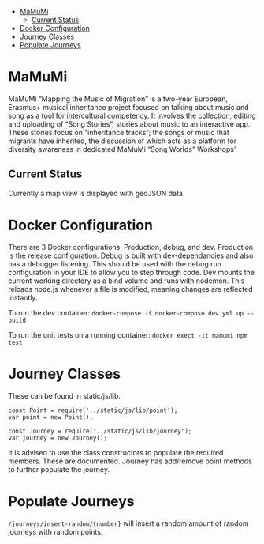 <!-- TOC -->

- [MaMuMi](#mamumi)
    - [Current Status](#current-status)
- [Docker Configuration](#docker-configuration)
- [Journey Classes](#journey-classes)
- [Populate Journeys](#populate-journeys)

<!-- /TOC -->
# MaMuMi
MaMuMi “Mapping the Music of Migration” is a two-year European, Erasmus+ musical inheritance project focused on talking about music and song as a tool for intercultural competency. It involves the collection, editing and uploading of “Song Stories”, stories about music to an interactive app. These stories focus on “inheritance tracks”; the songs or music that migrants have inherited, the discussion of which acts as a platform for diversity awareness in dedicated MaMuMi “Song Worlds” Workshops’.

## Current Status
Currently a map view is displayed with geoJSON data.

# Docker Configuration
There are 3 Docker configurations. Production, debug, and dev. Production is the release configuration. Debug is built with dev-dependancies and also has a debugger listening. This should be used with the debug run configuration in your IDE to allow you to step through code. Dev mounts the current working directory as a bind volume and runs with nodemon. This reloads node.js whenever a file is modified, meaning changes are reflected instantly.

To run the dev container:
`docker-compose -f docker-compose.dev.yml up --build`

To run the unit tests on a running container:
`docker exect -it mamumi npm test`

# Journey Classes
These can be found in static/js/lib. 

```
const Point = require('../static/js/lib/point');
var point = new Point();

const Journey = require('../static/js/lib/journey');
var journey = new Journey();
```

It is advised to use the class constructors to populate the required members. These are documented. Journey has add/remove point methods to further populate the journey.

# Populate Journeys
`/journeys/insert-random/{number}` will insert a random amount of random journeys with random points.